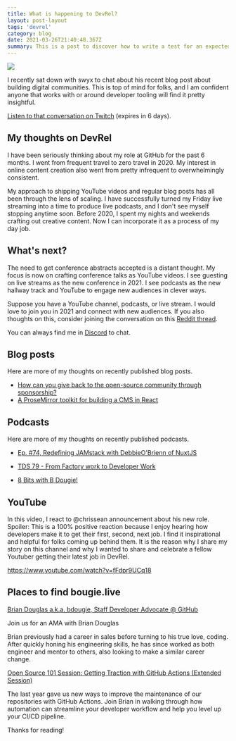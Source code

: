 ```yaml
---
title: What is happening to DevRel?
layout: post-layout
tags: 'devrel'
category: blog
date: 2021-03-26T21:40:48.367Z
summary: This is a post to discover how to write a test for an expected error with Jest
---
```


[![](https://buttondown.s3.us-west-2.amazonaws.com/images/6d6f6398-d983-436a-bff8-69ea76ecc555.jpeg)](https://www.twitch.tv/videos/953959461)

I recently sat down with swyx to chat about his recent blog post about building digital communities. This is top of mind for folks, and I am confident anyone that works with or around developer tooling will find it pretty insightful.  

[Listen to that conversation on Twitch](https://www.twitch.tv/videos/953959461) (expires in 6 days).

## My thoughts on DevRel

I have been seriously thinking about my role at GitHub for the past 6 months. I went from frequent travel to zero travel in 2020. My interest in online content creation also went from pretty infrequent to overwhelmingly consistent. 

My approach to shipping YouTube videos and regular blog posts has all been through the lens of scaling. I have successfully turned my Friday live streaming into a time to produce live podcasts, and I don't see myself stopping anytime soon. Before 2020, I spent my nights and weekends crafting out creative content. Now I can incorporate it as a process of my day job. 

## What's next?
The need to get conference abstracts accepted is a distant thought. My focus is now on crafting conference talks as YouTube videos. I see guesting on live streams as the new conference in 2021. I see podcasts as the new hallway track and YouTube to engage new audiences in clever ways.  

Suppose you have a YouTube channel, podcasts, or live stream. I would love to join you in 2021 and connect with new audiences. If you also thoughts on this, consider joining the conversation on this [Reddit thread](https://www.reddit.com/r/devrel/comments/m6tjb3/everything_i_thought_about_developers_relations/).

You can always find me in [Discord](https://discord.com/invite/gZMKK5q) to chat. 

## Blog posts
Here are more of my thoughts on recently published blog posts.

- [How can you give back to the open-source community through sponsorship?](https://leaddev.com/mentoring-coaching-feedback/path-open-source-contributions)
- [A ProseMirror toolkit for building a CMS in React](https://dev.to/github/prosemirror-toolkit-building-a-cms-in-react-5cf3)

## Podcasts
Here are more of my thoughts on recently published podcasts.

- [Ep. #74, Redefining JAMstack with DebbieO'Brienn of NuxtJS
](https://www.heavybit.com/library/podcasts/jamstack-radio/ep-74-redefining-jamstack-with-debbie-obrien-of-nuxtjs/)

- [TDS 79 - From Factory work to Developer Work](https://www.thisdevelopingstory.com/episodes/tds-79-from-factory-work-to-developer-work)

- [8 Bits with B Dougie!](https://8bits.tv/8-bits-with-b-dougie/)
## YouTube
In this video, I react to @chrissean announcement about his new role. Spoiler: This is a 100% positive reaction because I enjoy hearing how developers make it to get their first, second, next job. I find it inspirational and helpful for folks coming up behind them. It is the reason why I share my story on this channel and why I wanted to share and celebrate a fellow Youtuber getting their latest job in DevRel. 

https://www.youtube.com/watch?v=fFdpr9UCq18

## Places to find bougie.live


[Brian Douglas a.k.a. bdougie, Staff Developer Advocate @ GitHub](https://www.meetup.com/Junior-Developer-Happy-Hour/events/276977218/)

Join us for an AMA with Brian Douglas 

Brian previously had a career in sales before turning to his true love, coding. After quickly honing his engineering skills, he has since worked as both engineer and mentor to others, also looking to make a similar career change.

[Open Source 101 Session: Getting Traction with GitHub Actions (Extended Session)](https://opensource101.com/sessions/getting-traction-with-github-actions-extended-session/?utm_source=bdougie&utm_medium=email)

The last year gave us new ways to improve the maintenance of our repositories with GitHub Actions. Join Brian in walking through how automation can streamline your developer workflow and help you level up your CI/CD pipeline.

Thanks for reading!
